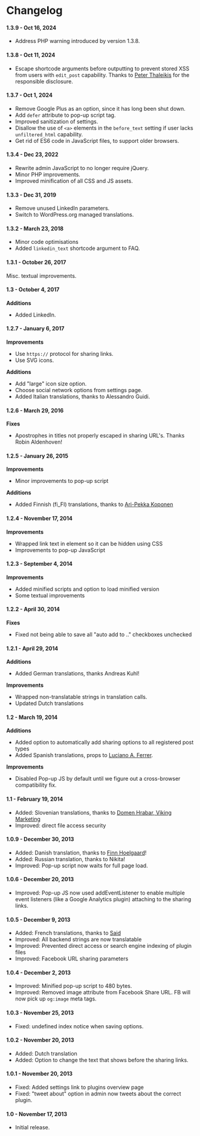 Changelog
===================

#### 1.3.9 - Oct 16, 2024

- Address PHP warning introduced by version 1.3.8.


#### 1.3.8 - Oct 11, 2024

- Escape shortcode arguments before outputting to prevent stored XSS from users with `edit_post` capability. Thanks to [Peter Thaleikis](https://peterthaleikis.com/) for the responsible disclosure.


#### 1.3.7 - Oct 1, 2024

- Remove Google Plus as an option, since it has long been shut down.
- Add `defer` attribute to pop-up script tag.
- Improved sanitization of settings.
- Disallow the use of `<a>` elements in the `before_text` setting if user lacks `unfiltered_html` capability.
- Get rid of ES6 code in JavaScript files, to support older browsers.


#### 1.3.4 - Dec 23, 2022

- Rewrite admin JavaScript to no longer require jQuery.
- Minor PHP improvements.
- Improved minification of all CSS and JS assets.


#### 1.3.3 - Dec 31, 2019

- Remove unused LinkedIn parameters.
- Switch to WordPress.org managed translations.


#### 1.3.2 - March 23, 2018

- Minor code optimisations
- Added `linkedin_text` shortcode argument to FAQ.


#### 1.3.1 - October 26, 2017

Misc. textual improvements.


#### 1.3 - October 4, 2017

**Additions**

- Added LinkedIn.


#### 1.2.7 - January 6, 2017

**Improvements**

- Use `https://` protocol for sharing links.
- Use SVG icons.

**Additions**

- Add "large" icon size option.
- Choose social network options from settings page.
- Added Italian translations, thanks to Alessandro Guidi.


#### 1.2.6 - March 29, 2016

**Fixes**

- Apostrophes in titles not properly escaped in sharing URL's. Thanks Robin Aldenhoven!

#### 1.2.5 - January 26, 2015

**Improvements**

- Minor improvements to pop-up script

**Additions**

- Added Finnish (fi_FI) translations, thanks to [Ari-Pekka Koponen](http://versi.fi/)


#### 1.2.4 - November 17, 2014

**Improvements**

- Wrapped link text in element so it can be hidden using CSS
- Improvements to pop-up JavaScript

#### 1.2.3 - September 4, 2014

**Improvements**

- Added minified scripts and option to load minified version
- Some textual improvements

#### 1.2.2 - April 30, 2014

**Fixes**

- Fixed not being able to save all "auto add to .." checkboxes unchecked

#### 1.2.1 - April 29, 2014
**Additions**

- Added German translations, thanks Andreas Kuhl!

**Improvements**

- Wrapped non-translatable strings in translation calls.
- Updated Dutch translations

#### 1.2 - March 19, 2014
**Additions**

- Added option to automatically add sharing options to all registered post types
- Added Spanish translations, props to [Luciano A. Ferrer](http://cbasites.net/).

**Improvements**

- Disabled Pop-up JS by default until we figure out a cross-browser compatibility fix.

#### 1.1 - February 19, 2014
- Added: Slovenian translations, thanks to [Domen Hrabar, Viking Marketing](http://www.vikingmarketing.si/)
- Improved: direct file access security


#### 1.0.9 - December 30, 2013
- Added: Danish translation, thanks to [Finn Hoelgaard](http://fhn.dk/)!
- Added: Russian translation, thanks to Nikita!
- Improved: Pop-up script now waits for full page load.

#### 1.0.6 - December 20, 2013
- Improved: Pop-up JS now used addEventListener to enable multiple event listeners (like a Google Analytics plugin) attaching to the sharing links.

#### 1.0.5 - December 9, 2013
- Added: French translations, thanks to [Said](http://www.ninapeople.com/)
- Improved: All backend strings are now translatable
- Improved: Prevented direct access or search engine indexing of plugin files
- Improved: Facebook URL sharing parameters

#### 1.0.4 - December 2, 2013
- Improved: Minified pop-up script to 480 bytes.
- Improved: Removed image attribute from Facebook Share URL. FB will now pick up `og:image` meta tags.

#### 1.0.3 - November 25, 2013
- Fixed: undefined index notice when saving options.

#### 1.0.2 - November 20, 2013

- Added: Dutch translation
- Added: Option to change the text that shows before the sharing links.

#### 1.0.1 - November 20, 2013

- Fixed: Added settings link to plugins overview page
- Fixed: "tweet about" option in admin now tweets about the correct plugin.

#### 1.0 - November 17, 2013

- Initial release.
